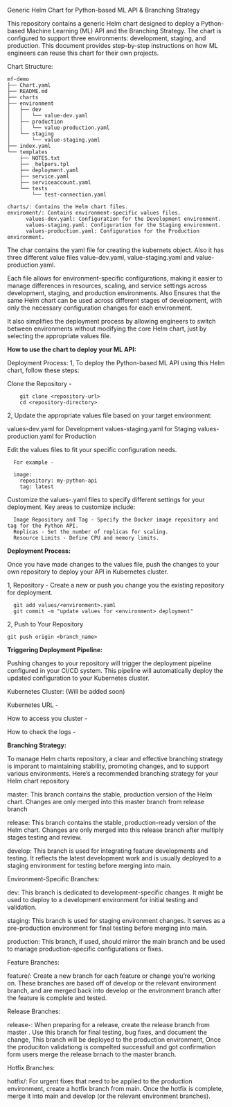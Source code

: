 Generic Helm Chart for Python-based ML API & Branching Strategy 

This repository contains a generic Helm chart designed to deploy a Python-based Machine Learning (ML) API and the Branching Strategy. The chart is configured to support three environments: development, staging, and production. This document provides step-by-step instructions on how ML engineers can reuse this chart for their own projects.

Chart Structure:

    mf-demo
    ├── Chart.yaml
    ├── README.md
    ├── charts
    ├── environment
    │   ├── dev
    │   │   └── value-dev.yaml
    │   ├── production
    │   │   └── value-production.yaml
    │   └── staging
    │       └── value-staging.yaml
    ├── index.yaml
    └── templates
        ├── NOTES.txt
        ├── _helpers.tpl
        ├── deployment.yaml
        ├── service.yaml
        ├── serviceaccount.yaml
        └── tests
            └── test-connection.yaml

    charts/: Contains the Helm chart files.
    enviroment/: Contains environment-specific values files.
          values-dev.yaml: Configuration for the Development environment.
          values-staging.yaml: Configuration for the Staging environment.
          values-production.yaml: Configuration for the Production environment.

  The char contains the yaml file for creating the kubernets object. Also it has three different value files value-dev.yaml, value-staging.yaml and value-production.yaml.

  Each file allows for environment-specific configurations, making it easier to manage differences in resources, scaling, and service settings across development, staging, and production environments. Also Ensures that the 
  same Helm chart can be used across different stages of development, with only the necessary configuration changes for each environment.

  It also simplifies the deployment process by allowing engineers to switch between environments without modifying the core Helm chart, just by selecting the appropriate values file.

**How to use the chart to deploy your ML API:**

   Deployment Process:
   1, To deploy the Python-based ML API using this Helm chart, follow these steps:
  
   Clone the Repository -
      
        git clone <repository-url>
        cd <repository-directory>

  
   2, Update the appropriate values file based on your target environment:
  
   values-dev.yaml for Development
   values-staging.yaml for Staging
   values-production.yaml for Production
  
   Edit the values files to fit your specific configuration needs. 
      
      For example -
      
      image:
        repository: my-python-api
        tag: latest
        
   Customize the values-<environment>.yaml files to specify different settings for your deployment. Key areas to customize include:
  
      Image Repository and Tag - Specify the Docker image repository and tag for the Python API.
      Replicas - Set the number of replicas for scaling.
      Resource Limits - Define CPU and memory limits.

**Deployment Process:**

  Once you have made changes to the values file, push the changes to your own repository to deploy your API in Kubernetes cluster.

  1, Repository - Create a new or push you change you the existing repository for deployment.

      git add values/<environment>.yaml
      git commit -m "update values for <environment> deployment"


  2, Push to Your Repository

    git push origin <branch_name>

**Triggering Deployment Pipeline:**

  Pushing changes to your repository will trigger the deployment pipeline configured in your CI/CD system. This pipeline will automatically deploy the updated configuration to your Kubernetes cluster.

  Kubernetes Cluster: (Will be added soon)

  Kubernetes URL - 
  
  How to access you cluster - 
  
  How to check the logs - 

**Branching Strategy:**

  To manage Helm charts repository, a clear and effective branching strategy is imporant to maintaining stability, promoting changes, and to support various environments. Here’s a recommended branching strategy for your 
  Helm chart repository

  master: This branch contains the stable, production version of the Helm chart. Changes are only merged into this master branch from release branch

  release: This branch contains the stable, production-ready version of the Helm chart. Changes are only merged into this release branch after multiply stages testing and review.

  develop: This branch is used for integrating feature developments and testing. It reflects the latest development work and is usually deployed to a staging environment for testing before merging into main.

Environment-Specific Branches:

  dev: This branch is dedicated to development-specific changes. It might be used to deploy to a development environment for initial testing and validation.
    
  staging: This branch is used for staging environment changes. It serves as a pre-production environment for final testing before merging into main.
    
  production: This branch, if used, should mirror the main branch and be used to manage production-specific configurations or fixes.

Feature Branches:

  feature/<feature-name>: Create a new branch for each feature or change you’re working on. These branches are based off of develop or the relevant environment branch, and are merged back into develop or the environment 
  branch after the feature is complete and tested.
  
Release Branches:

  release-<release version>: When preparing for a release, create the release branch from master . Use this branch for final testing, bug fixes, and document the change, This branch will be deployed to the production environment, Once the produciton validationg is compelted successfull and got confirmation form users merge the release brnach to the master branch.

Hotfix Branches:

  hotfix/<issue>: For urgent fixes that need to be applied to the production environment, create a hotfix branch from main. Once the hotfix is complete, merge it into main and develop (or the relevant environment branches).
